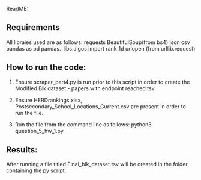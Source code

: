 ReadME:

Requirements 
------------------
All libraies used are as follows:
requests
BeautifulSoup(from bs4)
json
csv
pandas as pd
pandas._libs.algos import rank_1d
urlopen (from urllib.request)

How to run the code: 
-------------------
1. Ensure scraper_part4.py is run prior to this script in order to create the Modified Bik dataset - papers with endpoint reached.tsv

2. Ensure HERDrankings.xlsx, Postsecondary_School_Locations_Current.csv are present in order to run the file. 

3. Run the file from the command line as follows: python3  question_5_hw_1.py

Results:
-------------------
After running a file titled Final_bik_dataset.tsv will be created in the folder containing the py script. 
